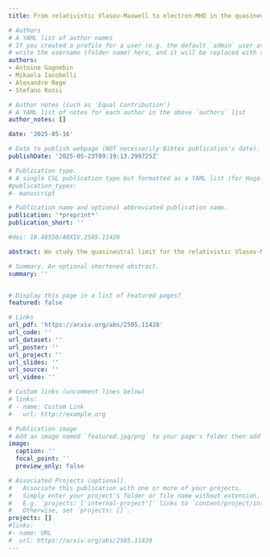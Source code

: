 ```yaml
---
title: From relativistic Vlasov-Maxwell to electron-MHD in the quasineutral regime

# Authors
# A YAML list of author names
# If you created a profile for a user (e.g. the default `admin` user at `content/authors/admin/`), 
# write the username (folder name) here, and it will be replaced with their full name and linked to their profile.
authors:
- Antoine Gagnebin
- Mikaela Iacobelli
- Alexandre Rege
- Stefano Rossi

# Author notes (such as 'Equal Contribution')
# A YAML list of notes for each author in the above `authors` list
author_notes: []

date: '2025-05-16'

# Date to publish webpage (NOT necessarily Bibtex publication's date).
publishDate: '2025-05-23T09:19:13.299725Z'

# Publication type.
# A single CSL publication type but formatted as a YAML list (for Hugo requirements).
#publication_types:
#- manuscript

# Publication name and optional abbreviated publication name.
publication: '*preprint*'
publication_short: ''

#doi: 10.48550/ARXIV.2505.11428

abstract: We study the quasineutral limit for the relativistic Vlasov-Maxwell system in the framework of analytic regularity. Following the high regularity approach introduced by Grenier [44] for the Vlasov-Poisson system, we construct local-in-time solutions with analytic bounds uniform in the quasineutrality parameter \varepsilon. In contrast to the electrostatic case, the presence of a magnetic field and a solenoidal electric component leads to new oscillatory effects that require a refined decomposition of the electromagnetic fields and the introduction of dispersive correctors. We show that, after appropriate filtering, solutions converge strongly as \varepsilon tends to zero to a limiting system describing kinetic electron magnetohydrodynamics (e-MHD). This is the first strong convergence result for the Vlasov-Maxwell system in the quasineutral limit under analytic regularity assumptions, providing a rigorous justification for the e-MHD reduction, widely used in modelling plasmas in tokamaks and stellarators. 

# Summary. An optional shortened abstract.
summary: ''


# Display this page in a list of Featured pages?
featured: false

# Links
url_pdf: 'https://arxiv.org/abs/2505.11428'
url_code: ''
url_dataset: ''
url_poster: ''
url_project: ''
url_slides: ''
url_source: ''
url_video: ''

# Custom links (uncomment lines below)
# links:
# - name: Custom Link
#   url: http://example.org

# Publication image
# Add an image named `featured.jpg/png` to your page's folder then add a caption below.
image:
  caption: ''
  focal_point: ''
  preview_only: false

# Associated Projects (optional).
#   Associate this publication with one or more of your projects.
#   Simply enter your project's folder or file name without extension.
#   E.g. `projects: ['internal-project']` links to `content/project/internal-project/index.md`.
#   Otherwise, set `projects: []`.
projects: []
#links:
#- name: URL
#  url: https://arxiv.org/abs/2505.11428
---
```



